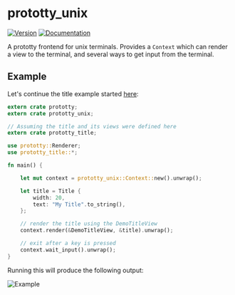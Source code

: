 # prototty\_unix

[![Version](https://img.shields.io/crates/v/prototty_unix.svg)](https://crates.io/crates/prototty_unix)
[![Documentation](https://docs.rs/prototty_unix/badge.svg)](https://docs.rs/prototty_unix)

A prototty frontend for unix terminals. Provides a `Context` which can render a
view to the terminal, and several ways to get input from the terminal.

## Example

Let's continue the title example started
[here](https://github.com/stevebob/prototty/tree/master/prototty#example):

```rust
extern crate prototty;
extern crate prototty_unix;

// Assuming the title and its views were defined here
extern crate prototty_title;

use prototty::Renderer;
use prototty_title::*;

fn main() {

    let mut context = prototty_unix::Context::new().unwrap();

    let title = Title {
        width: 20,
        text: "My Title".to_string(),
    };

    // render the title using the DemoTitleView
    context.render(&DemoTitleView, &title).unwrap();

    // exit after a key is pressed
    context.wait_input().unwrap();
}
```

Running this will produce the following output:

![Example](https://github.com/stevebob/prototty/blob/master/unix/example.png)
